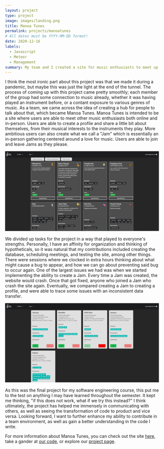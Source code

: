 ```yaml
---
layout: project
type: project
image: images/landing.png
title: Manoa Tunes
permalink: projects/manoatunes
# All dates must be YYYY-MM-DD format!
date: 2020-12-16
labels:
  - Javascript
  - Meteor
  - Management
summary: My team and I created a site for music enthusiasts to meet up.
---
```


I think the most ironic part about this project was that we made it during a pandemic, but maybe this was just the light at the end of the tunnel. The process of coming up with this project came pretty smoothly; each member of the group had some connection to music already, whether it was having played an instrument before, or a contant exposure to various genres of music. As a team, we came across the idea of creating a hub for people to talk about that, which became Manoa Tunes. Manoa Tunes is intended to be a site where users are able to meet other music enthusiasts both online and in-person. Users are able to create a profile and share a little bit about themselves, from their musical interests to the instruments they play. More ambitious users can also create what we call a "Jam" which is essentially an in-person gathering centered around a love for music. Users are able to join and leave Jams as they please.

<img src="/images/ProfilePage.png" centered>

We divided up tasks for the project in a way that played to everyone's strengths. Personally, I have an affinity for organization and thinking of hypotheticals, so it was natural that my contributions included creating the database, scheduling meetings, and testing the site, among other things. There were sessions where we clocked in extra hours thinking about what might cause a bug to appear, and how we can go about preventing said bug to occur again. One of the largest issues we had was when we started implementing the ability to create a Jam. Every time a Jam was created, the website would crash. Once that got fixed, anyone who joined a Jam who crash the site again. Eventually, we compared creating a Jam to creating a profile, and were able to trace some issues with an inconsistent data transfer.

<img src="/images/AllJams.png" centered>

As this was the final project for my software engineering course, this put me to the test on anything I may have learned throughout the semester. It kept me thinking, "if this does not work, what if we try this instead?" I think ultimately, the project has helped me immensely in communicating with others, as well as seeing the transformation of code to product and vice versa. Looking forward, I want to further enhance my ability to contribute in a team environment, as well as gain a better understanding in the code I write.

For more information about Manoa Tunes, you can check out the site [here](http://159.65.68.217/#/), take a gander at [our code](https://github.com/manoa-tunes/manoa-tunes), or explore our [project page](https://manoa-tunes.github.io/).
